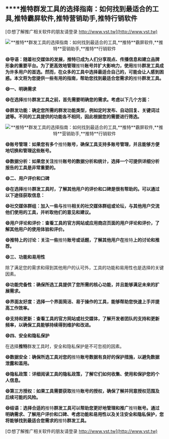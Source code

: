 ## ****推特**群发工具的选择指南：如何找到最适合的工具,**推特**霸屏软件,**推特**营销助手,**推特**行销软件**

[😍想了解推广相关软件的朋友请登录 http://www.vst.tw](http://www.vst.tw)

 <center><img src="https://vst.tw/MP4/tuiguang/png/7.png" alt="**推特**群发工具的选择指南：如何找到最适合的工具,**推特**霸屏软件,**推特**营销助手,**推特**行销软件"></center>

**😄导语：随着社交媒体的发展，**推特**已成为人们分享观点、传播信息和建立品牌形象的重要平台。为了更高效地管理**推特**账号并扩大影响力，使用**推特**群发工具成为许多用户的首选。然而，在众多的工具中选择最适合自己的，可能会让人感到困惑。本文将为您提供一些有用的指南，帮助您找到最适合您需求的**推特**群发工具。**

**😄一、明确需求**

**😄在选择**推特**群发工具之前，首先需要明确您的需求。考虑以下几个方面：**

**😄群发功能：确定您所需的群发功能类型，例如定时发布、自动回复、关键词过滤等。不同的工具提供的功能各不相同，因此根据您的需要进行筛选。**

 <center><img src="https://vst.tw/MP4/tuiguang/png/5.png" alt="**推特**群发工具的选择指南：如何找到最适合的工具,**推特**霸屏软件,**推特**营销助手,**推特**行销软件"></center>

**😄账号管理：如果您有多个**推特**账号，确保工具支持多账号管理，并且能够方便地切换和管理这些账号。**

**😄数据分析：如果您关注**推特**账号的数据分析和统计，选择一个可提供详细分析报告的工具是非常重要的。**

**😄二、用户评价和口碑**

**😄在选择**推特**群发工具时，了解其他用户的评价和口碑是很有帮助的。可以通过以下途径获取信息：**

**😄社交媒体群组：加入一些与**推特**相关的社交媒体群组或论坛，与其他用户交流他们使用的工具，并听取他们的意见和建议。**

**😄用户评论和评价：查看工具的官方网站或应用商店页面的用户评论和评价，了解其他用户的使用体验和评价。**

**😄**推特**上的讨论：关注一些**推特**账号或话题，了解其他用户在**推特**上的讨论和推荐。**

**😄三、功能和易用性**

除了满足您的需求和得到其他用户的认可外，工具的功能和易用性也是选择的关键因素。

**😄功能完备性：确保所选工具提供了您所需的核心功能，并且能够满足未来的扩展需求。**

**😄界面友好度：选择一个界面简洁、易于操作的工具，能够帮助您快速上手并提高工作效率。**

**😄支持和更新：查看工具的官方网站或社交媒体，了解开发者团队的支持和更新频率，以确保工具能够持续得到维护和改进。**

**😄四、安全和隐私保护**

在选择**推特**群发工具时，安全和隐私保护是不可忽视的因素。

**😄数据安全：确保所选工具对您的**推特**账号数据有良好的保护措施，以避免数据泄露和滥用。**

**😄隐私政策：详细阅读工具的隐私政策，了解它们如何收集、使用和保护您的个人信息。**

**😄第三方授权：如果工具需要获取**推特**账号的授权，确保了解并同意授权范围及后续可能的风险。**

**😄结语：选择合适的**推特**群发工具可以帮助您更好地管理和推广**推特**账号。通过明确需求、了解用户评价和口碑、考虑功能和易用性以及关注安全和隐私保护，您将能够找到最适合您需求的**推特**群发工具。**

[😍想了解推广相关软件的朋友请登录 http://www.vst.tw](http://www.vst.tw)



